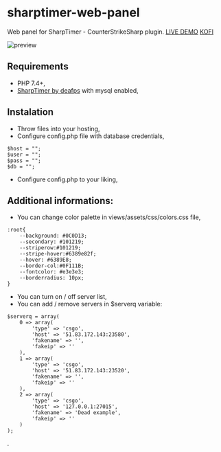 # sharptimer-web-panel
Web panel for SharpTimer - CounterStrikeSharp plugin. [LIVE DEMO](https://movement.pierdolnik.eu/) [KOFI](https://ko-fi.com/letaryat/)<br />

![preview](https://i.imgur.com/4cnkHz6.png)

## Requirements
- PHP 7.4+,
- [SharpTimer by deafps](https://github.com/DEAFPS/SharpTimer) with mysql enabled,

## Instalation
- Throw files into your hosting,
- Configure config.php file with database credentials,
```
$host = "";
$user = "";
$pass = "";
$db = "";
```
- Configure config.php to your liking,

## Additional informations:
- You can change color palette in views/assets/css/colors.css file,
```
:root{
    --background: #0C0D13;
    --secondary: #101219;
    --striperow:#101219;
    --stripe-hover:#6389e82f;
    --hover: #6389E8;
    --border-col:#0F111B;
    --fontcolor: #e3e3e3;
    --borderradius: 10px;
}
```
- You can turn on / off server list,
- You can add / remove servers in $serverq variable:
```
$serverq = array(
    0 => array(
        'type' => 'csgo',
        'host' => '51.83.172.143:23580',
        'fakename' => '',
        'fakeip' => ''
    ),
    1 => array(
        'type' => 'csgo',
        'host' => '51.83.172.143:23520',
        'fakename' => '',
        'fakeip' => ''
    ),
    2 => array(
        'type' => 'csgo',
        'host' => '127.0.0.1:27015',
        'fakename' => 'Dead example',
        'fakeip' => ''
    )
);
```
.
